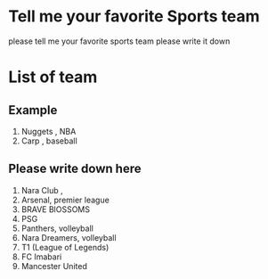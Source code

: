 # Tell me your favorite Sports team
please tell me your favorite sports team
please write it down

# List of team
## Example
1.  Nuggets , NBA
2.  Carp , baseball
## Please write down here
1. Nara Club , 
2. Arsenal, premier league
3. BRAVE BlOSSOMS
4. PSG
5. Panthers, volleyball
6. Nara Dreamers, volleyball
7. T1 (League of Legends)
8. FC Imabari
9. Mancester United


